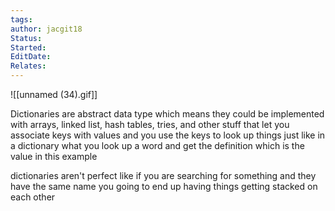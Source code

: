 ```yaml
---
tags: 
author: jacgit18
Status: 
Started: 
EditDate: 
Relates:
---
```

![[unnamed (34).gif]]

Dictionaries are abstract data type which means they could be implemented with arrays, linked list, hash tables, tries, and other stuff that let you associate keys with values and you use the keys to look up things just like in a dictionary what you look up a word and get the definition which is the value in this example  
  
dictionaries aren't perfect like if you are searching for something and they have the same name you going to end up having things getting stacked on each other